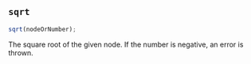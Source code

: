 ## `sqrt`

```js
sqrt(nodeOrNumber);
```

The square root of the given node. If the number is negative, an error is thrown.
